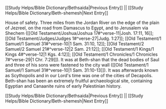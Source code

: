 [[Study Helps/Bible Dictionary/Bethsaida|Previous Entry]]  ||  [[Study Helps/Bible Dictionary/Beth-shemesh|Next Entry]]

 House of safety. Three miles from the Jordan River on the edge of the plain of Jezreel, on the road from Damascus to Egypt, and to Jerusalem via Shechem ([[Old Testament/Joshua/Joshua 17#^verse-11|Josh. 17:11, 16]]; [[Old Testament/Judges/Judges 1#^verse-27|Judg. 1:27]]; [[Old Testament/1 Samuel/1 Samuel 31#^verse-10|1 Sam. 31:10, 12]]; [[Old Testament/2 Samuel/2 Samuel 21#^verse-12|2 Sam. 21:12]]; [[Old Testament/1 Kings/1 Kings 4#^verse-12|1 Kgs. 4:12]]; [[Old Testament/1 Chronicles/1 Chronicles 7#^verse-29|1 Chr. 7:29]]). It was at Beth-shan that the dead bodies of Saul and three of his sons were fastened to the city wall ([[Old Testament/1 Samuel/1 Samuel 31#^verse-10|1 Sam. 31:10-13]]). It was afterwards known as Scythopolis and in our Lord's time was one of the cities of Decapolis. Beth-shan has been an extremely fruitful archaeological site, containing Egyptian and Canaanite ruins of early Palestinian history.

[[Study Helps/Bible Dictionary/Bethsaida|Previous Entry]]  ||  [[Study Helps/Bible Dictionary/Beth-shemesh|Next Entry]]